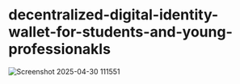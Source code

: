 # decentralized-digital-identity-wallet-for-students-and-young-professionakls

![Screenshot 2025-04-30 111551](https://github.com/user-attachments/assets/3a4783e9-8a3b-4916-913c-082cc3b6ead4)
